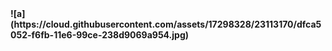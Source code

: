 
<b>
![a](https://cloud.githubusercontent.com/assets/17298328/23113170/dfca5052-f6fb-11e6-99ce-238d9069a954.jpg) 
</b>
